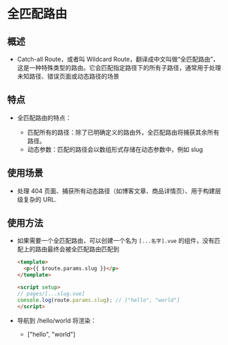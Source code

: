 # 全匹配路由

## 概述

+ Catch-all Route，或者叫 Wildcard Route，翻译成中文叫做“全匹配路由”，这是一种特殊类型的路由。它会匹配指定路径下的所有子路径，通常用于处理未知路径、错误页面或动态路径的场景

## 特点

+ 全匹配路由的特点：

  + 匹配所有的路径：除了已明确定义的路由外，全匹配路由将捕获其余所有路径。
  + 动态参数：匹配的路径会以数组形式存储在动态参数中，例如 slug

## 使用场景

+ 处理 404 页面、捕获所有动态路径（如博客文章、商品详情页）、用于构建层级复杂的 URL.

## 使用方法

+ 如果需要一个全匹配路由，可以创建一个名为 `[...名字].vue` 的组件，没有匹配上的路由最终会被全匹配路由匹配到

  ```html
  <template>
    <p>{{ $route.params.slug }}</p>
  </template>

  <script setup>
  // pages/[...slug.vue]
  console.log(route.params.slug); // ["hello", "world"]
  </script>
  ```

+ 导航到 /hello/world 将渲染：

  + <p>["hello", "world"]</p>
